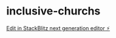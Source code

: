 # inclusive-churchs

[Edit in StackBlitz next generation editor ⚡️](https://stackblitz.com/~/github.com/bit-tyler/inclusive-churchs)